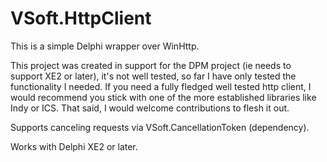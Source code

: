 # VSoft.HttpClient

This is a simple Delphi wrapper over WinHttp. 

This project was created in support for the DPM project (ie needs to support XE2 or later), it's not well tested, so far I have only tested the functionality I needed. If you need a fully fledged well tested http client, I would recommend you stick with one of the more established libraries like Indy or ICS. That said, I would welcome contributions to flesh it out.

Supports canceling requests via VSoft.CancellationToken (dependency).

Works with Delphi XE2 or later.

